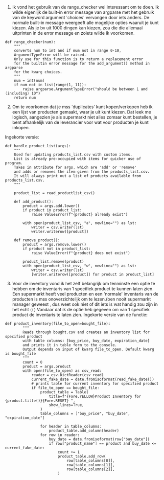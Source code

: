 1.  Ik vond het gebruik van de range_checker wel interessant om te doen. Ik wilde eigenlijk de built-in error message van argparse met het gebruik van de keyword argument 'choices' vervangen door iets anders. De normale built-in message weergeeft alle mogelijke opties waaruit je kunt kiezen. Als je bv uit 1000 dingen kan kiezen, zou die die allemaal uitprinten in de error message en zoiets wilde ik voorkomen.

```
def range_checker(num):
    """
    converts num to int and if num not in range 0-10,
    ArgumentTypeError will be raised.
    Only use for this function is to return a replacement error
    for the builtin error message for the add_argument() method in argparse
    for the kwarg choices.
    """
    num = int(num)
    if num not in list(range(1, 11)):
        raise argparse.ArgumentTypeError("should be between 1 and (including) 10")
    return num
```

2.  Om te voorkomen dat je mss 'duplicates' kunt kopen/verkopen heb ik een lijst van producten gemaakt, waar je uit kunt kiezen. Dat leek me logisch, aangezien je als supermarkt niet alles zomaar kunt bestellen, je bent afhankelijk van de leverancier voor wat voor producten je kunt inkopen.

Ingekorte versie:

```
def handle_product_list(args):
    """
    Used for updating products_list.csv with custom items.
    List is already pre-occupied with items for quicker use of program.
    Takes in attribute for args, which are 'add' or 'remove'
    and adds or removes the item given from the products_list.csv.
    It will always print out a list of products available from products_list.csv.
    """

    product_list = read_productlist_csv()

    def add_product():
        product = args.add.lower()
        if product in product_list:
            raise ValueError(f"{product} already exist")

        with open(product_list_csv, "a", newline="") as lst:
            writer = csv.writer(lst)
            writer.writerow([product])

    def remove_product():
        product = args.remove.lower()
        if product not in product_list:
            raise ValueError(f"{product} does not exist")

        product_list.remove(product)
        with open(product_list_csv, "w", newline="") as lst:
            writer = csv.writer(lst)
            [writer.writerow([product]) for product in product_list]
```

3.  Voor de inventory vond ik het zelf belangrijk om tenminste een optie te hebben om de inventaris van 1 specifiek product te kunnen laten zien. Een supermarkt heeft veel producten en een 'normale' inventaris van de producten is mss onoverzichtelijk om te lezen.(ben nooit supermarkt manager geweest , dus weet ook niet of dit iets is wat handig zou zijn in het echt :) )
    Vandaar dat ik de optie heb gegeven om van 1 specifiek product de inventaris te laten zien.
    Ingekorte versie van de functie:

```
def product_inventory(file_to_open=bought_file):
        """
        Reads through bought.csv and creates an inventory list for specified product
        with table columns: [buy_price, buy_date, expiration_date]
        and prints it in table form to the console.
        Output depends on input of kwarg file_to_open. Default kwarg is bought_file
        """
        count = 0
        product = args.product
        with open(file_to_open) as csv_read:
            reader = csv.DictReader(csv_read)
            current_fake_date = date.fromisoformat(read_fake_date())
            # prints table for current inventory for specified product
            if file_to_open == bought_file:
                product_table = Table(
                    title=f"{Fore.YELLOW}Product Inventory for {product.title()}{Fore.RESET} ",
                    show_lines=True,
                )
                table_columns = ["buy_price", "buy_date", "expiration_date"]

                for header in table_columns:
                    product_table.add_column(header)
                for row in reader:
                    buy_date = date.fromisoformat(row["buy_date"])
                    if row["product_name"] == product and buy_date <= current_fake_date:
                        count += 1
                        product_table.add_row(
                            row[table_columns[0]],
                            row[table_columns[1]],
                            row[table_columns[2]],
                        )
```
